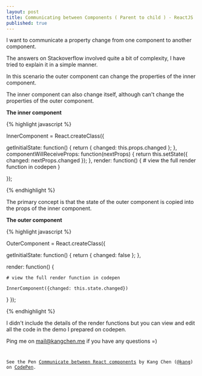 ```yaml
---
layout: post
title: Communicating between Components ( Parent to child ) - ReactJS
published: true
---
```


I want to communicate a property change from one component to another component.

The answers on Stackoverflow involved quite a bit of complexity, I have tried to explain it in a simple manner.

In this scenario the outer component can change the properties of the inner component.

The inner component can also change itself, although can't change the properties of the outer component.

**The inner component**

{% highlight javascript %}

InnerComponent = React.createClass({

  getInitialState: function() {
    return {
      changed: this.props.changed
    };
  },
  componentWillReceiveProps: function(nextProps) {
    return this.setState({
      changed: nextProps.changed
    });
  },
  render: function() {
    # view the full render function in codepen
  }

});

{% endhighlight %}

The primary concept is that the state of the outer component is copied into the props of the inner component.

**The outer component**

{% highlight javascript %}

OuterComponent = React.createClass({

  getInitialState: function() {
    return {
      changed: false
    };
  },

  render: function() {

    # view the full render function in codepen

    InnerComponent({changed: this.state.changed})
  }
});


{% endhighlight %}


I didn't include the details of the render functions but you can view and edit all the code in the demo I prepared on codepen.

Ping me on mail@kangchen.me if you have any questions =)

<pre><code>
<p data-height="468" data-theme-id="15231" data-slug-hash="YXWjOp" data-default-tab="result" data-user="kang" class='codepen'>See the Pen <a href='http://codepen.io/kang/pen/YXWjOp/'>Communicate between React components</a> by Kang Chen (<a href='http://codepen.io/kang'>@kang</a>) on <a href='http://codepen.io'>CodePen</a>.</p>
<script async src="//assets.codepen.io/assets/embed/ei.js"></script>
</code></pre>
